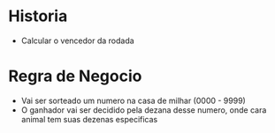 # Historia 

- Calcular o vencedor da rodada

# Regra de Negocio

- Vai ser sorteado um numero na casa de milhar (0000 - 9999)
- O ganhador vai ser decidido pela dezana desse numero, onde cara animal tem suas dezenas especificas